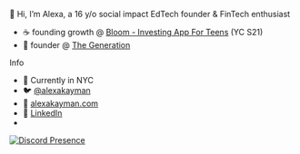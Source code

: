 👋 Hi, I’m Alexa, a 16 y/o social impact EdTech founder & FinTech enthusiast
- ☕️ founding growth @ [Bloom - Investing App For Teens](https://joinbloom.co) (YC S21)
- 🧬 founder @ [The Generation](https://thegeneration.net)

Info 
- 📍 Currently in NYC
- 🐦 [@alexakayman](https://twitter.com/alexakayman)
- 🔗 [alexakayman.com](https://alexakayman.com)
- 💼 [LinkedIn](https://www.linkedin.com/in/alexakayman/)
-
[![Discord Presence](https://lanyard.cnrad.dev/api/:id)](https://discord.com/users/780995151639216160)
